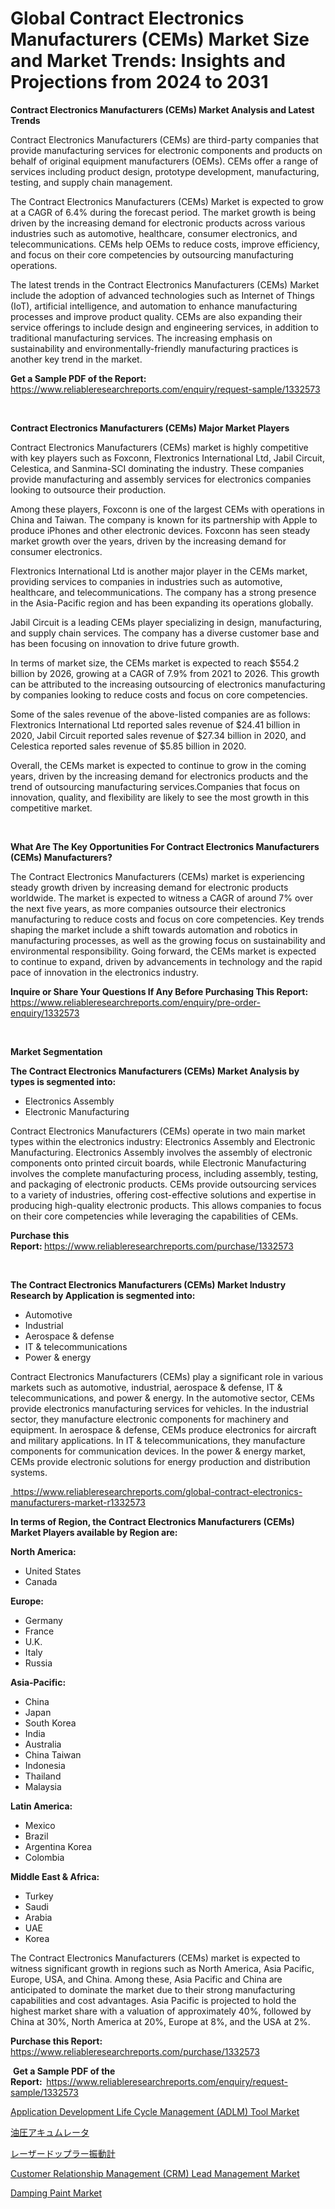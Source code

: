 <p><h1>Global Contract Electronics Manufacturers (CEMs) Market Size and Market Trends: Insights and Projections from 2024 to 2031</h1></p><p><strong>Contract Electronics Manufacturers (CEMs) Market Analysis and Latest Trends</strong></p>
<p><p>Contract Electronics Manufacturers (CEMs) are third-party companies that provide manufacturing services for electronic components and products on behalf of original equipment manufacturers (OEMs). CEMs offer a range of services including product design, prototype development, manufacturing, testing, and supply chain management.</p><p>The Contract Electronics Manufacturers (CEMs) Market is expected to grow at a CAGR of 6.4% during the forecast period. The market growth is being driven by the increasing demand for electronic products across various industries such as automotive, healthcare, consumer electronics, and telecommunications. CEMs help OEMs to reduce costs, improve efficiency, and focus on their core competencies by outsourcing manufacturing operations.</p><p>The latest trends in the Contract Electronics Manufacturers (CEMs) Market include the adoption of advanced technologies such as Internet of Things (IoT), artificial intelligence, and automation to enhance manufacturing processes and improve product quality. CEMs are also expanding their service offerings to include design and engineering services, in addition to traditional manufacturing services. The increasing emphasis on sustainability and environmentally-friendly manufacturing practices is another key trend in the market.</p></p>
<p><strong>Get a Sample PDF of the Report:&nbsp;</strong> <a href="https://www.reliableresearchreports.com/enquiry/request-sample/1332573">https://www.reliableresearchreports.com/enquiry/request-sample/1332573</a></p>
<p>&nbsp;</p>
<p><strong>Contract Electronics Manufacturers (CEMs) Major Market Players</strong></p>
<p><p>Contract Electronics Manufacturers (CEMs) market is highly competitive with key players such as Foxconn, Flextronics International Ltd, Jabil Circuit, Celestica, and Sanmina-SCI dominating the industry. These companies provide manufacturing and assembly services for electronics companies looking to outsource their production.</p><p>Among these players, Foxconn is one of the largest CEMs with operations in China and Taiwan. The company is known for its partnership with Apple to produce iPhones and other electronic devices. Foxconn has seen steady market growth over the years, driven by the increasing demand for consumer electronics.</p><p>Flextronics International Ltd is another major player in the CEMs market, providing services to companies in industries such as automotive, healthcare, and telecommunications. The company has a strong presence in the Asia-Pacific region and has been expanding its operations globally.</p><p>Jabil Circuit is a leading CEMs player specializing in design, manufacturing, and supply chain services. The company has a diverse customer base and has been focusing on innovation to drive future growth.</p><p>In terms of market size, the CEMs market is expected to reach $554.2 billion by 2026, growing at a CAGR of 7.9% from 2021 to 2026. This growth can be attributed to the increasing outsourcing of electronics manufacturing by companies looking to reduce costs and focus on core competencies.</p><p>Some of the sales revenue of the above-listed companies are as follows: Flextronics International Ltd reported sales revenue of $24.41 billion in 2020, Jabil Circuit reported sales revenue of $27.34 billion in 2020, and Celestica reported sales revenue of $5.85 billion in 2020.</p><p>Overall, the CEMs market is expected to continue to grow in the coming years, driven by the increasing demand for electronics products and the trend of outsourcing manufacturing services.Companies that focus on innovation, quality, and flexibility are likely to see the most growth in this competitive market.</p></p>
<p>&nbsp;</p>
<p><strong>What Are The Key Opportunities For Contract Electronics Manufacturers (CEMs) Manufacturers?</strong></p>
<p><p>The Contract Electronics Manufacturers (CEMs) market is experiencing steady growth driven by increasing demand for electronic products worldwide. The market is expected to witness a CAGR of around 7% over the next five years, as more companies outsource their electronics manufacturing to reduce costs and focus on core competencies. Key trends shaping the market include a shift towards automation and robotics in manufacturing processes, as well as the growing focus on sustainability and environmental responsibility. Going forward, the CEMs market is expected to continue to expand, driven by advancements in technology and the rapid pace of innovation in the electronics industry.</p></p>
<p><strong>Inquire or Share Your Questions If Any Before Purchasing This Report:</strong> <a href="https://www.reliableresearchreports.com/enquiry/pre-order-enquiry/1332573">https://www.reliableresearchreports.com/enquiry/pre-order-enquiry/1332573</a></p>
<p>&nbsp;</p>
<p><strong>Market Segmentation</strong></p>
<p><strong>The Contract Electronics Manufacturers (CEMs) Market Analysis by types is segmented into:</strong></p>
<p><ul><li>Electronics Assembly</li><li>Electronic Manufacturing</li></ul></p>
<p><p>Contract Electronics Manufacturers (CEMs) operate in two main market types within the electronics industry: Electronics Assembly and Electronic Manufacturing. Electronics Assembly involves the assembly of electronic components onto printed circuit boards, while Electronic Manufacturing involves the complete manufacturing process, including assembly, testing, and packaging of electronic products. CEMs provide outsourcing services to a variety of industries, offering cost-effective solutions and expertise in producing high-quality electronic products. This allows companies to focus on their core competencies while leveraging the capabilities of CEMs.</p></p>
<p><strong>Purchase this Report:&nbsp;</strong><a href="https://www.reliableresearchreports.com/purchase/1332573">https://www.reliableresearchreports.com/purchase/1332573</a></p>
<p>&nbsp;</p>
<p><strong>The Contract Electronics Manufacturers (CEMs) Market Industry Research by Application is segmented into:</strong></p>
<p><ul><li>Automotive</li><li>Industrial</li><li>Aerospace & defense</li><li>IT & telecommunications</li><li>Power & energy</li></ul></p>
<p><p>Contract Electronics Manufacturers (CEMs) play a significant role in various markets such as automotive, industrial, aerospace & defense, IT & telecommunications, and power & energy. In the automotive sector, CEMs provide electronics manufacturing services for vehicles. In the industrial sector, they manufacture electronic components for machinery and equipment. In aerospace & defense, CEMs produce electronics for aircraft and military applications. In IT & telecommunications, they manufacture components for communication devices. In the power & energy market, CEMs provide electronic solutions for energy production and distribution systems.</p></p>
<p><a href="https://www.reliableresearchreports.com/global-contract-electronics-manufacturers-market-r1332573">&nbsp;https://www.reliableresearchreports.com/global-contract-electronics-manufacturers-market-r1332573</a></p>
<p><strong>In terms of Region, the Contract Electronics Manufacturers (CEMs) Market Players available by Region are:</strong></p>
<p>
    <p> <strong> North America: </strong>
        <ul>
            <li>United States</li>
            <li>Canada</li>
        </ul>
        </p> 
    <p> <strong> Europe: </strong>
        <ul>
            <li>Germany</li>
            <li>France</li>
            <li>U.K.</li>
            <li>Italy</li>
            <li>Russia</li>
        </ul>
        </p> 
    <p> <strong> Asia-Pacific: </strong>
        <ul>
            <li>China</li>
            <li>Japan</li>
            <li>South Korea</li>
            <li>India</li>
            <li>Australia</li>
            <li>China Taiwan</li>
            <li>Indonesia</li>
            <li>Thailand</li>
            <li>Malaysia</li>
        </ul>
        </p> 
    <p> <strong> Latin America: </strong>
        <ul>
            <li>Mexico</li>
            <li>Brazil</li>
            <li>Argentina Korea</li>
            <li>Colombia</li>
        </ul>
        </p> 
    <p> <strong> Middle East & Africa: </strong>
        <ul>
            <li>Turkey</li>
            <li>Saudi</li>
            <li>Arabia</li>
            <li>UAE</li>
            <li>Korea</li>
        </ul>
    </p>
    </p>
<p><p>The Contract Electronics Manufacturers (CEMs) market is expected to witness significant growth in regions such as North America, Asia Pacific, Europe, USA, and China. Among these, Asia Pacific and China are anticipated to dominate the market due to their strong manufacturing capabilities and cost advantages. Asia Pacific is projected to hold the highest market share with a valuation of approximately 40%, followed by China at 30%, North America at 20%, Europe at 8%, and the USA at 2%.</p></p>
<p><strong>Purchase this Report: </strong><a href="https://www.reliableresearchreports.com/purchase/1332573">https://www.reliableresearchreports.com/purchase/1332573</a></p>
<p>&nbsp;<strong>Get a Sample PDF of the Report:&nbsp;&nbsp;</strong><a href="https://www.reliableresearchreports.com/enquiry/request-sample/1332573">https://www.reliableresearchreports.com/enquiry/request-sample/1332573</a></p>
<p><strong></strong></p>
<p><p><a href="https://github.com/nicholepatriciadoylenwnrjr0/Market-Research-Report-List-2/blob/main/application-development-life-cycle-management-adlm-tool-market.md">Application Development Life Cycle Management (ADLM) Tool Market</a></p><p><a href="https://github.com/nemesis2824/Market-Research-Report-List-1/blob/main/856978862096.md">油圧アキュムレータ</a></p><p><a href="https://github.com/CieloStamm/Market-Research-Report-List-1/blob/main/908380962097.md">レーザードップラー振動計</a></p><p><a href="https://github.com/gamblestampleyjenny50m5sl6/Market-Research-Report-List-2/blob/main/customer-relationship-management-crm-lead-management-market.md">Customer Relationship Management (CRM) Lead Management Market</a></p><p><a href="https://www.linkedin.com/pulse/damping-paint-market-size-focuses-dynamics-in-depth-analysis-xvyic">Damping Paint Market</a></p></p>